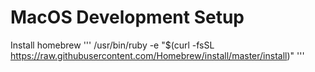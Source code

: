 # MacOS Development Setup

Install homebrew
'''
/usr/bin/ruby -e "$(curl -fsSL https://raw.githubusercontent.com/Homebrew/install/master/install)"
'''
